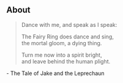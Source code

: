 
## About
> Dance with me, and speak as I speak:
>
> The Fairy Ring does dance and sing,  
> the mortal gloom, a dying thing.
>
> Turn me now into a spirit bright,  
> and leave behind the human plight.

 \- The Tale of Jake and the Leprechaun
